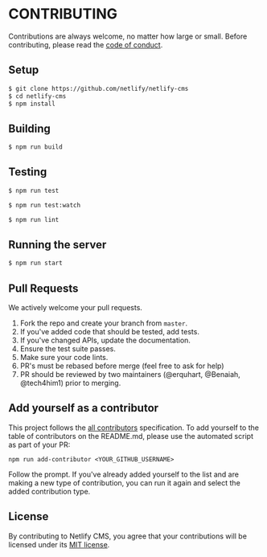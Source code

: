 # CONTRIBUTING

Contributions are always welcome, no matter how large or small. Before contributing,
please read the [code of conduct](CODE_OF_CONDUCT.md).

## Setup


```sh
$ git clone https://github.com/netlify/netlify-cms
$ cd netlify-cms
$ npm install
```

## Building

```sh
$ npm run build
```

## Testing

```sh
$ npm run test
```

```sh
$ npm run test:watch
```

```sh
$ npm run lint
```

## Running the server

```sh
$ npm run start
```

## Pull Requests

We actively welcome your pull requests.

1. Fork the repo and create your branch from `master`.
2. If you've added code that should be tested, add tests.
3. If you've changed APIs, update the documentation.
4. Ensure the test suite passes.
5. Make sure your code lints.
6. PR's must be rebased before merge (feel free to ask for help)
7. PR should be reviewed by two maintainers (@erquhart, @Benaiah, @tech4him1) prior to merging.

## Add yourself as a contributor

This project follows the [all contributors](https://github.com/kentcdodds/all-contributors) specification. To add yourself to the table of contributors on the README.md,
please use the automated script as part of your PR:

```console
npm run add-contributor <YOUR_GITHUB_USERNAME>
```

Follow the prompt. If you've already added yourself to the list and are making a
new type of contribution, you can run it again and select the added contribution
type.

## License

By contributing to Netlify CMS, you agree that your contributions will be licensed
under its [MIT license](LICENSE).
